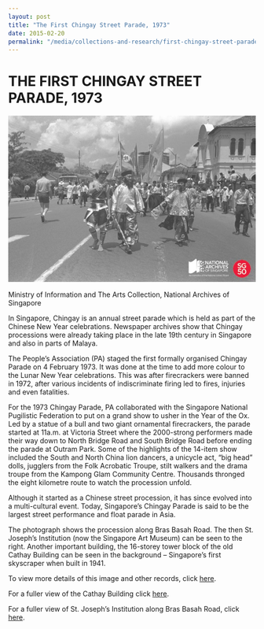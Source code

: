 ```yaml
---
layout: post
title: "The First Chingay Street Parade, 1973"
date: 2015-02-20
permalink: "/media/collections-and-research/first-chingay-street-parade"
---
```


<iframe id="pxcelframe" src="//t.sharethis.com/a/t_.htm?ver=0.345.16984&amp;cid=c010#rnd=1577951786837&amp;cid=c010&amp;dmn=www.nas.gov.sg&amp;tt=t.dhj&amp;dhjLcy=60&amp;lbl=pxcel&amp;flbl=pxcel&amp;ll=d&amp;ver=0.345.16984&amp;ell=d&amp;cck=__stid&amp;pn=%2Fblogs%2Farchivistpick%2Fthe-first-chingay-street-parade-1973%2F&amp;qs=na&amp;rdn=www.nas.gov.sg&amp;rpn=%2Fblogs%2Farchivistpick%2F2015%2F02%2F&amp;rqs=na&amp;cc=SG&amp;cont=AS&amp;ipaddr=" style="display: none;"></iframe>

# THE FIRST CHINGAY STREET PARADE, 1973

![Ministry of Information and The Arts Collection, National Archives of Singapore](../../../images/blogs/2015-02-20-L.jpg)

Ministry of Information and The Arts Collection, National Archives of Singapore

In Singapore, Chingay is an annual street parade which is held as part of the Chinese New Year celebrations. Newspaper archives show that Chingay processions were already taking place in the late 19th century in Singapore and also in parts of Malaya.

The People’s Association (PA) staged the first formally organised Chingay Parade on 4 February 1973. It was done at the time to add more colour to the Lunar New Year celebrations. This was after firecrackers were banned in 1972, after various incidents of indiscriminate firing led to fires, injuries and even fatalities.

For the 1973 Chingay Parade, PA collaborated with the Singapore National Pugilistic Federation to put on a grand show to usher in the Year of the Ox. Led by a statue of a bull and two giant ornamental firecrackers, the parade started at 11a.m. at Victoria Street where the 2000-strong performers made their way down to North Bridge Road and South Bridge Road before ending the parade at Outram Park. Some of the highlights of the 14-item show included the South and North China lion dancers, a unicycle act, “big head” dolls, jugglers from the Folk Acrobatic Troupe, stilt walkers and the drama troupe from the Kampong Glam Community Centre. Thousands thronged the eight kilometre route to watch the procession unfold.

Although it started as a Chinese street procession, it has since evolved into a multi-cultural event. Today, Singapore’s Chingay Parade is said to be the largest street performance and float parade in Asia.

The photograph shows the procession along Bras Basah Road. The then St. Joseph’s Institution (now the Singapore Art Museum) can be seen to the right. Another important building, the 16-storey tower block of the old Cathay Building can be seen in the background – Singapore’s first skyscraper when built in 1941.

To view more details of this image and other records, click [here](http://www.nas.gov.sg/archivesonline/photographs/record-details/37095c3a-1162-11e3-83d5-0050568939ad).

For a fuller view of the Cathay Building click [here](http://www.nas.gov.sg/archivesonline/photographs/record-details/af83de21-1161-11e3-83d5-0050568939ad).

For a fuller view of St. Joseph’s Institution along Bras Basah Road, click [here](http://www.nas.gov.sg/archivesonline/photographs/record-details/620f4ba6-1162-11e3-83d5-0050568939ad).